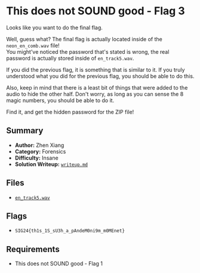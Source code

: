 # This does not SOUND good - Flag 3

Looks like you want to do the final flag.

Well, guess what? The final flag is actually located inside of the `neon_en_comb.wav` file! \
You might've noticed the password that's stated is wrong, the real password is actually stored inside of `en_track5.wav`.

If you did the previous flag, it is something that is similar to it. If you truly understood what you did for the previous flag, you should be able to do this.

Also, keep in mind that there is a least bit of things that were added to the audio to hide the other half. Don't worry, as long as you can sense the 8 magic numbers, you should be able to do it.

Find it, and get the hidden password for the ZIP file!

## Summary
- **Author:** Zhen Xiang
- **Category:** Forensics
- **Difficulty:** Insane
- **Solution Writeup:** [`writeup.md`](./soln/writeup.md)

## Files
- [`en_track5.wav`](./dist/en_track5.wav)

## Flags
- `SIG24{th1s_1S_sU3h_a_pAndeM0ni9m_m0MEnet}`

## Requirements
- This does not SOUND good - Flag 1
